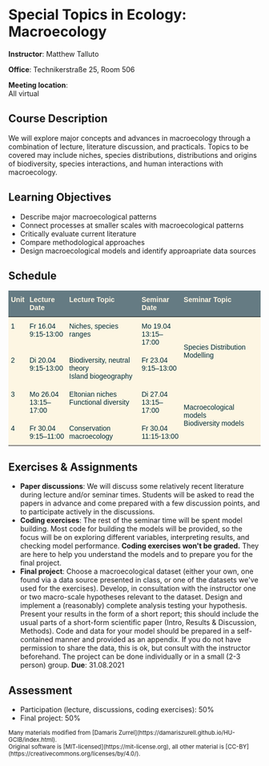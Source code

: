 # Special Topics in Ecology: Macroecology
**Instructor**: Matthew Talluto

**Office**: Technikerstraße 25, Room 506

**Meeting location**:  
All virtual 

## Course Description
We will explore major concepts and advances in macroecology through a combination of lecture, literature discussion, and practicals. Topics to be covered may include niches, species distributions, distributions and origins of biodiversity, species interactions, and human interactions with macroecology.

## Learning Objectives
* Describe major macroecological patterns
* Connect processes at smaller scales with macroecological patterns
* Critically evaluate current literature
* Compare methodological approaches
* Design macroecological models and identify approapriate data sources 

## Schedule
<style type="text/css">
.tg  {border-collapse:collapse;border-color:#93a1a1;border-spacing:0;}
.tg td{background-color:#fdf6e3;border-bottom-width:1px;border-color:#93a1a1;border-style:solid;border-top-width:1px;
  border-width:0px;color:#002b36;font-family:Arial, sans-serif;font-size:14px;overflow:hidden;padding:10px 5px;
  word-break:normal;}
.tg th{background-color:#657b83;border-bottom-width:1px;border-color:#93a1a1;border-style:solid;border-top-width:1px;
  border-width:0px;color:#fdf6e3;font-family:Arial, sans-serif;font-size:14px;font-weight:normal;overflow:hidden;
  padding:10px 5px;word-break:normal;}
.tg .tg-lboi{border-color:inherit;text-align:left;vertical-align:middle}
.tg .tg-fymr{border-color:inherit;font-weight:bold;text-align:left;vertical-align:top}
.tg .tg-0pky{border-color:inherit;text-align:left;vertical-align:top}
</style>
<table class="tg">
<thead>
  <tr>
    <th class="tg-fymr">Unit</th>
    <th class="tg-fymr">Lecture Date</th>
    <th class="tg-fymr">Lecture Topic</th>
    <th class="tg-fymr">Seminar Date</th>
    <th class="tg-fymr">Seminar Topic</th>
  </tr>
</thead>
<tbody>
  <tr>
    <td class="tg-0pky">1</td>
    <td class="tg-0pky">Fr 16.04<br>9:15-13:00</td>
    <td class="tg-0pky">Niches, species ranges</td>
    <td class="tg-0pky">Mo 19.04<br>13:15–17:00</td>
    <td class="tg-lboi" rowspan="2">Species Distribution Modelling</td>
  </tr>
  <tr>
    <td class="tg-0pky">2</td>
    <td class="tg-0pky">Di 20.04<br>9:15-13:00</td>
    <td class="tg-0pky">Biodiversity, neutral theory<br>Island biogeography</td>
    <td class="tg-0pky">Fr 23.04<br>9:15–13:00</td>
  </tr>
  <tr>
    <td class="tg-0pky">3</td>
    <td class="tg-0pky">Mo 26.04<br>13:15–17:00</td>
    <td class="tg-0pky">Eltonian niches<br>Functional diversity</td>
    <td class="tg-0pky">Di 27.04<br>13:15–17:00</td>
    <td class="tg-lboi" rowspan="2">Macroecological models<br>Biodiversity models</td>
  </tr>
  <tr>
    <td class="tg-0pky">4</td>
    <td class="tg-0pky">Fr 30.04<br>9:15–11:00</td>
    <td class="tg-0pky">Conservation macroecology</td>
    <td class="tg-0pky">Fr 30.04<br>11:15-13:00</td>
  </tr>
</tbody>
</table>       

## Exercises & Assignments
* **Paper discussions**: We will discuss some relatively recent literature during lecture and/or seminar times. Students will be asked to read the papers in advance and come prepared with a few discussion points, and to participate actively in the discussions.
* **Coding exercises**: The rest of the seminar time will be spent model building. Most code for building the models will be provided, so the focus will be on exploring different variables, interpreting results, and checking model performance. **Coding exercises won't be graded.** They are here to help you understand the models and to prepare you for the final project.
* **Final project**: Choose a macroecological dataset (either your own, one found via a data source presented in class, or one of the datasets we've used for the exercises). Develop, in consultation with the instructor one or two macro-scale hypotheses relevant to the dataset. Design and implement a (reasonably) complete analysis testing your hypothesis. Present your results in the form of a short report; this should include the usual parts of a short-form scientific paper (Intro, Results & Discussion, Methods). Code and data for your model should be prepared in a self-contained manner and provided as an appendix. If you do not have permission to share the data, this is ok, but consult with the instructor beforehand. The project can be done individually or in a small (2-3 person) group. **Due**: 31.08.2021

## Assessment
* Participation (lecture, discussions, coding exercises): 50%
* Final project: 50%


<small>
Many materials modified from [Damaris Zurrel](https://damariszurell.github.io/HU-GCIB/index.html). 
<br/> Original software is [MIT-licensed](https://mit-license.org), all other material is [CC-BY](https://creativecommons.org/licenses/by/4.0/).
</small>